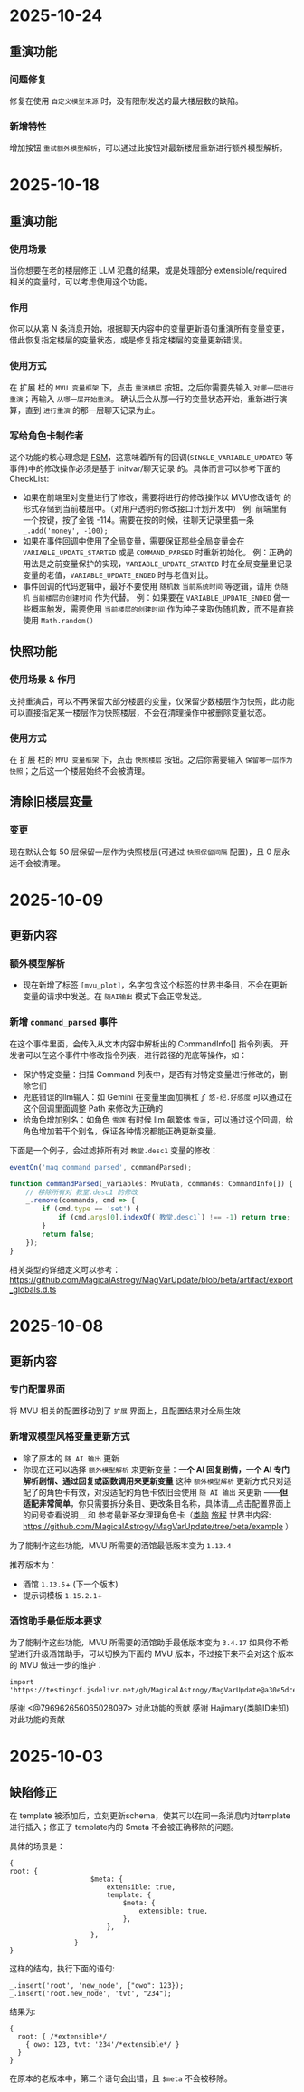 # 2025-10-24
## 重演功能
### 问题修复
修复在使用 `自定义模型来源` 时，没有限制发送的最大楼层数的缺陷。
### 新增特性
增加按钮 `重试额外模型解析`，可以通过此按钮对最新楼层重新进行额外模型解析。

# 2025-10-18
## 重演功能
### 使用场景
当你想要在老的楼层修正 LLM 犯蠢的结果，或是处理部分 extensible/required 相关的变量时，可以考虑使用这个功能。
### 作用
你可以从第 N 条消息开始，根据聊天内容中的变量更新语句重演所有变量变更，借此恢复指定楼层的变量状态，或是修复指定楼层的变量更新错误。
### 使用方式
在 扩展 栏的 `MVU 变量框架` 下，点击 `重演楼层` 按钮。之后你需要先输入 `对哪一层进行重演`；再输入 `从哪一层开始重演`。
确认后会从那一行的变量状态开始，重新进行演算，直到 `进行重演` 的那一层聊天记录为止。
### 写给角色卡制作者
这个功能的核心理念是 [FSM](https://zh.wikipedia.org/wiki/%E6%9C%89%E9%99%90%E7%8A%B6%E6%80%81%E6%9C%BA)，这意味着所有的回调(`SINGLE_VARIABLE_UPDATED` 等事件)中的修改操作必须是基于 initvar/聊天记录 的。具体而言可以参考下面的 CheckList:
- 如果在前端里对变量进行了修改，需要将进行的修改操作以 MVU修改语句 的形式存储到当前楼层中。（对用户透明的修改接口计划开发中）
  例: 前端里有一个按键，按了金钱 -114。需要在按的时候，往聊天记录里插一条 `_.add('money', -100);`
- 如果在事件回调中使用了全局变量，需要保证那些全局变量会在 `VARIABLE_UPDATE_STARTED` 或是 `COMMAND_PARSED` 时重新初始化。
  例：正确的用法是之前变量保护的实现，`VARIABLE_UPDATE_STARTED` 时在全局变量里记录变量的老值，`VARIABLE_UPDATE_ENDED` 时与老值对比。
- 事件回调的代码逻辑中，最好不要使用 `随机数` `当前系统时间` 等逻辑，请用 `伪随机` `当前楼层的创建时间` 作为代替。
  例：如果要在 `VARIABLE_UPDATE_ENDED` 做一些概率触发，需要使用 `当前楼层的创建时间` 作为种子来取伪随机数，而不是直接使用 `Math.random()`

## 快照功能
### 使用场景 & 作用
支持重演后，可以不再保留大部分楼层的变量，仅保留少数楼层作为快照，此功能可以直接指定某一楼层作为快照楼层，不会在清理操作中被删除变量状态。
### 使用方式
在 扩展 栏的 `MVU 变量框架` 下，点击 `快照楼层` 按钮。之后你需要输入 `保留哪一层作为快照`；之后这一个楼层始终不会被清理。

## 清除旧楼层变量
### 变更
现在默认会每 50 层保留一层作为快照楼层(可通过 `快照保留间隔` 配置)，且 0 层永远不会被清理。

# 2025-10-09
## 更新内容

### 额外模型解析
- 现在新增了标签 `[mvu_plot]`，名字包含这个标签的世界书条目，不会在更新变量的请求中发送。在 `随AI输出` 模式下会正常发送。

### 新增 `command_parsed` 事件
在这个事件里面，会传入从文本内容中解析出的 CommandInfo[] 指令列表。
开发者可以在这个事件中修改指令列表，进行路径的兜底等操作，如：
- 保护特定变量：扫描 Command 列表中，是否有对特定变量进行修改的，删除它们
- 兜底错误的llm输入：如 Gemini 在变量里面加横杠了 `悠-纪.好感度` 可以通过在这个回调里面调整 Path 来修改为正确的
- 给角色增加别名：如角色 `雪莲` 有时候 llm 飙繁体 `雪蓮`，可以通过这个回调，给角色增加若干个别名，保证各种情况都能正确更新变量。

下面是一个例子，会过滤掉所有对 `教堂.desc1` 变量的修改：
```javascript
eventOn('mag_command_parsed', commandParsed);

function commandParsed(_variables: MvuData, commands: CommandInfo[]) {
    // 移除所有对 教堂.desc1 的修改
    _.remove(commands, cmd => {
        if (cmd.type == 'set') {
            if (cmd.args[0].indexOf(`教堂.desc1`) !== -1) return true;
        }
        return false;
    });
}
```
相关类型的详细定义可以参考： https://github.com/MagicalAstrogy/MagVarUpdate/blob/beta/artifact/export_globals.d.ts

# 2025-10-08
## 更新内容
### 专门配置界面
将 MVU 相关的配置移动到了 `扩展` 界面上，且配置结果对全局生效

### 新增双模型风格变量更新方式
- 除了原本的 `随 AI 输出` 更新
- 你现在还可以选择 `额外模型解析` 来更新变量：**一个 AI 回复剧情，一个 AI 专门解析剧情、通过回复或函数调用来更新变量**
  这种 `额外模型解析` 更新方式只对适配了的角色卡有效，对没适配的角色卡依旧会使用 `随 AI 输出` 来更新
  ——**但适配非常简单**，你只需要拆分条目、更改条目名称，具体请__点击配置界面上的问号查看说明__ 和 参考最新圣女理理角色卡（[类脑](https://discord.com/channels/1134557553011998840/1381913493774536755) [旅程](https://discord.com/channels/1291925535324110879/1367723727827111998)  世界书内容: https://github.com/MagicalAstrogy/MagVarUpdate/tree/beta/example ）

为了能制作这些功能，MVU 所需要的酒馆最低版本变为 `1.13.4`

推荐版本为：
- 酒馆 `1.13.5`+ (下一个版本)
- 提示词模板 `1.15.2.1`+

### 酒馆助手最低版本要求
为了能制作这些功能，MVU 所需要的酒馆助手最低版本变为 `3.4.17`
如果你不希望进行升级酒馆助手，可以切换为下面的 MVU 版本，不过接下来不会对这个版本的 MVU 做进一步的维护：
```
import 'https://testingcf.jsdelivr.net/gh/MagicalAstrogy/MagVarUpdate@a30e5dcee286f3cb96c0914abd206641efa156f3/artifact/bundle.js';
```

感谢 <@796962656065028097> 对此功能的贡献
感谢 Hajimary(类脑ID未知) 对此功能的贡献

# 2025-10-03
## 缺陷修正
在 template 被添加后，立刻更新schema，使其可以在同一条消息内对template进行插入；修正了 template内的 $meta 不会被正确移除的问题。

具体的场景是：
```json5
{
root: {
                    $meta: {
                        extensible: true,
                        template: {
                            $meta: {
                                extensible: true,
                            },
                        },
                    },
                }
}
```
这样的结构，执行下面的语句:
```
_.insert('root', 'new_node', {"owo": 123});
_.insert('root.new_node', 'tvt', "234");
```
结果为:
```json5
{
  root: { /*extensible*/
    { owo: 123, tvt: '234'/*extensible*/ }
  }
}
```
在原本的老版本中，第二个语句会出错，且 `$meta` 不会被移除。
